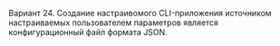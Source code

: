 Вариант 24.
Создание настраивомого CLI-приложения источником настраиваемых пользователем параметров является
конфигурационный файл формата JSON.
